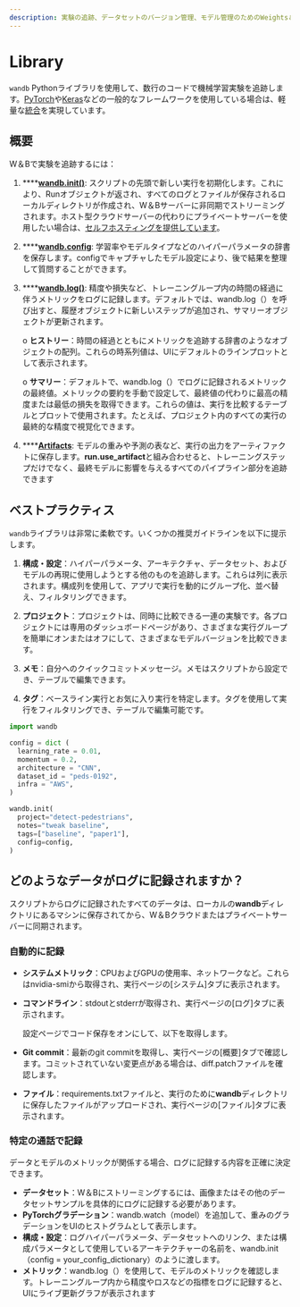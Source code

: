 ```yaml
---
description: 実験の追跡、データセットのバージョン管理、モデル管理のためのWeights＆Biases
---
```


# Library

 `wandb` Pythonライブラリを使用して、数行のコードで機械学習実験を追跡します。[PyTorch](../integrations/pytorch.md)や[Keras](../integrations/keras.md)などの一般的なフレームワークを使用している場合は、軽量な[統合](https://app.gitbook.com/@weights-and-biases/s/docs/~/drafts/-MNTRmPsdM-fSSOyCL8w/v/japanese/integrations)を実現しています。

## **概要**

W＆Bで実験を追跡するには：

1. \*\*\*\*[**wandb.init\(\)**](init.md):  スクリプトの先頭で新しい実行を初期化します。これにより、Runオブジェクトが返され、すべてのログとファイルが保存されるローカルディレクトリが作成され、W＆Bサーバーに非同期でストリーミングされます。ホスト型クラウドサーバーの代わりにプライベートサーバーを使用したい場合は、[セルフホスティングを提供しています](https://app.gitbook.com/@weights-and-biases/s/docs/~/drafts/-MNTRmPsdM-fSSOyCL8w/v/japanese/self-hosted)。
2. \*\*\*\*[**wandb.config**](config.md): 学習率やモデルタイプなどのハイパーパラメータの辞書を保存します。configでキャプチャしたモデル設定により、後で結果を整理して質問することができます。
3. \*\*\*\*[**wandb.log\(\)**](log.md): 精度や損失など、トレーニングループ内の時間の経過に伴うメトリックをログに記録します。デフォルトでは、wandb.log（）を呼び出すと、履歴オブジェクトに新しいステップが追加され、サマリーオブジェクトが更新されます。

   o   **ヒストリー**：時間の経過とともにメトリックを追跡する辞書のようなオブジェクトの配列。これらの時系列値は、UIにデフォルトのラインプロットとして表示されます。

   o   **サマリー**：デフォルトで、wandb.log（）でログに記録されるメトリックの最終値。メトリックの要約を手動で設定して、最終値の代わりに最高の精度または最低の損失を取得できます。これらの値は、実行を比較するテーブルとプロットで使用されます。たとえば、プロジェクト内のすべての実行の最終的な精度で視覚化できます。

4. \*\*\*\*[**Artifacts**](../artifacts/): モデルの重みや予測の表など、実行の出力をアーティファクトに保存します。**run.use\_artifact**と組み合わせると、トレーニングステップだけでなく、最終モデルに影響を与えるすべてのパイプライン部分を追跡できます

##  **ベストプラクティス**

`wandb`ライブラリは非常に柔軟です。いくつかの推奨ガイドラインを以下に提示します。

1.  **構成・設定**：ハイパーパラメータ、アーキテクチャ、データセット、およびモデルの再現に使用しようとする他のものを追跡します。これらは列に表示されます。構成列を使用して、アプリで実行を動的にグループ化、並べ替え、フィルタリングできます。

2.  **プロジェクト**：プロジェクトは、同時に比較できる一連の実験です。各プロジェクトには専用のダッシュボードページがあり、さまざまな実行グループを簡単にオンまたはオフにして、さまざまなモデルバージョンを比較できます。

3.  **メモ**：自分へのクイックコミットメッセージ。メモはスクリプトから設定でき、テーブルで編集できます。

4.  **タグ**：ベースライン実行とお気に入り実行を特定します。タグを使用して実行をフィルタリングでき、テーブルで編集可能です。

```python
import wandb

config = dict (
  learning_rate = 0.01,
  momentum = 0.2,
  architecture = "CNN",
  dataset_id = "peds-0192",
  infra = "AWS",
)

wandb.init(
  project="detect-pedestrians",
  notes="tweak baseline",
  tags=["baseline", "paper1"],
  config=config,
)
```

##  **どのようなデータがログに記録されますか？**

スクリプトからログに記録されたすべてのデータは、ローカルの**wandb**ディレクトリにあるマシンに保存されてから、W＆Bクラウドまたはプライベートサーバーに同期されます。

### **自動的に記録**

*  **システムメトリック**：CPUおよびGPUの使用率、ネットワークなど。これらはnvidia-smiから取得され、実行ページの\[システム\]タブに表示されます。
* **コマンドライン**：stdoutとstderrが取得され、実行ページの\[ログ\]タブに表示されます。

  設定ページでコード保存をオンにして、以下を取得します。

* **Git commit**：最新のgit commitを取得し、実行ページの\[概要\]タブで確認します。コミットされていない変更点がある場合は、diff.patchファイルを確認します。
*  **ファイル**：requirements.txtファイルと、実行のために**wandb**ディレクトリに保存したファイルがアップロードされ、実行ページの\[ファイル\]タブに表示されます。

###  **特定の通話で記録**

データとモデルのメトリックが関係する場合、ログに記録する内容を正確に決定できます。

*    **データセット**：W＆Bにストリーミングするには、画像またはその他のデータセットサンプルを具体的にログに記録する必要があります。
*  **PyTorchグラデーション**：wandb.watch（model）を追加して、重みのグラデーションをUIのヒストグラムとして表示します。
* **構成・設定**：ログハイパーパラメータ、データセットへのリンク、または構成パラメータとして使用しているアーキテクチャーの名前を、wandb.init（config = your\_config\_dictionary）のように渡します。
* **メトリック**：wandb.log（）を使用して、モデルのメトリックを確認します。トレーニングループ内から精度やロスなどの指標をログに記録すると、UIにライブ更新グラフが表示されます

